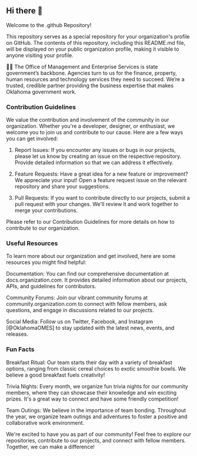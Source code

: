 ## Hi there 👋
Welcome to the .github Repository!

This repository serves as a special repository for your organization's profile on GitHub. The contents of this repository, including this README.md file, will be displayed on your public organization profile, making it visible to anyone visiting your profile.

🙋‍♀️ The Office of Management and Enterprise Services is state government’s backbone. Agencies turn to us for the finance, property, human resources and technology services they need to succeed. We’re a trusted, credible partner providing the business expertise that makes Oklahoma government work.

### Contribution Guidelines
We value the contribution and involvement of the community in our organization. Whether you're a developer, designer, or enthusiast, we welcome you to join us and contribute to our cause. Here are a few ways you can get involved:

1. Report Issues: If you encounter any issues or bugs in our projects, please let us know by creating an issue on the respective repository. Provide detailed information so that we can address it effectively.

2. Feature Requests: Have a great idea for a new feature or improvement? We appreciate your input! Open a feature request issue on the relevant repository and share your suggestions.

3. Pull Requests: If you want to contribute directly to our projects, submit a pull request with your changes. We'll review it and work together to merge your contributions.

Please refer to our Contribution Guidelines for more details on how to contribute to our organization.

### Useful Resources
To learn more about our organization and get involved, here are some resources you might find helpful:

 Documentation: You can find our comprehensive documentation at docs.organization.com. It provides detailed information about our projects, APIs, and guidelines for contributors.

 Community Forums: Join our vibrant community forums at community.organization.com to connect with fellow members, ask questions, and engage in discussions related to our projects.

 Social Media: Follow us on Twitter, Facebook, and Instagram [@OklahomaOMES] to stay updated with the latest news, events, and releases.

### Fun Facts
Breakfast Ritual: Our team starts their day with a variety of breakfast options, ranging from classic cereal choices to exotic smoothie bowls. We believe a good breakfast fuels creativity!

Trivia Nights: Every month, we organize fun trivia nights for our community members, where they can showcase their knowledge and win exciting prizes. It's a great way to connect and have some friendly competition!

Team Outings: We believe in the importance of team bonding. Throughout the year, we organize team outings and adventures to foster a positive and collaborative work environment.

We're excited to have you as part of our community! Feel free to explore our repositories, contribute to our projects, and connect with fellow members. Together, we can make a difference!



